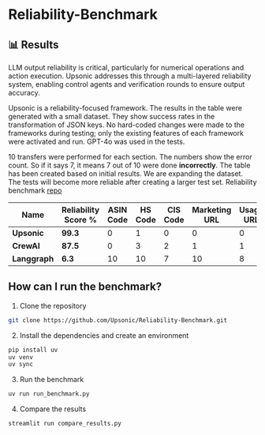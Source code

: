 # Reliability-Benchmark

## 📊 Results

LLM output reliability is critical, particularly for numerical operations and action execution. Upsonic addresses this through a multi-layered reliability system, enabling control agents and verification rounds to ensure output accuracy.

Upsonic is a reliability-focused framework. The results in the table were generated with a small dataset. They show success rates in the transformation of JSON keys. No hard-coded changes were made to the frameworks during testing; only the existing features of each framework were activated and run. GPT-4o was used in the tests.

10 transfers were performed for each section. The numbers show the error count. So if it says 7, it means 7 out of 10 were done **incorrectly**. The table has been created based on initial results. We are expanding the dataset. The tests will become more reliable after creating a larger test set. Reliability benchmark [repo](https://github.com/Upsonic/Reliability-Benchmark)


| Name     | Reliability Score % | ASIN Code | HS Code | CIS Code | Marketing URL | Usage URL | Warranty Time | Policy Link | Policy Description |
|-----------|--------------------|-----------|---------|----------|---------------|-----------|---------------|-------------|----------------|
 **Upsonic**   |**99.3**      |0         |1       |0        |0             |0         |0             |0           |0                   |
| **CrewAI**    |**87.5**       |0         |3       |2        |1             |1         |0             |1           |2                   |
| **Langgraph** |**6.3**      |10        |10      |7        |10            |8         |10            |10          |10                  |


## How can I run the benchmark?

1. Clone the repository

```bash
git clone https://github.com/Upsonic/Reliability-Benchmark.git
```

2. Install the dependencies and create an environment

```bash
pip install uv
uv venv
uv sync
```

3. Run the benchmark

```bash
uv run run_benchmark.py
```

4. Compare the results

```bash
streamlit run compare_results.py
```




